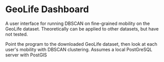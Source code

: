 # GeoLife Dashboard
A user interface for running DBSCAN on fine-grained mobility on the GeoLife dataset. Theoretically can be applied to other datasets, but have not tested.

Point the program to the downloaded GeoLife dataset, then look at each user's mobility with DBSCAN clustering. Assumes a local PostGreSQL server with PostGIS

